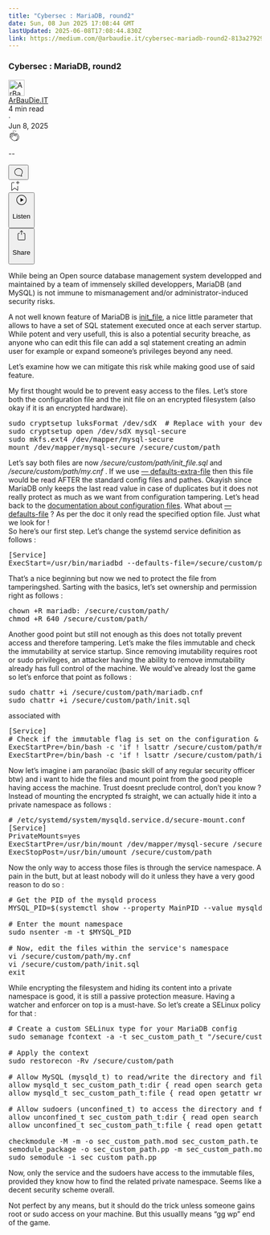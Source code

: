 ```yaml
---
title: "Cybersec : MariaDB, round2"
date: Sun, 08 Jun 2025 17:08:44 GMT
lastUpdated: 2025-06-08T17:08:44.830Z
link: https://medium.com/@arbaudie.it/cybersec-mariadb-round2-813a2792950b?source=rss-c779d007e7fe------2
---
```


<article><div class="m"><div class="m"><span class="m"></span><section><div><div class="fu gk gl gm gn go"></div><div class="gp gq gr gs gt"><div class="ac cb"><div class="ci bh gb gc gd ge"><div><h1 class="pw-post-title gu gv gw bf gx gy gz ha hb hc hd he hf hg hh hi hj hk hl hm hn ho hp hq hr hs ht hu hv hw bk" data-testid="storyTitle" id="103c">Cybersec : MariaDB, round2</h1><div><div class="speechify-ignore ac cp"><div class="speechify-ignore bh m"><div class="ac hx hy hz ia ib ic id ie if ig ih"><div class="ac r ih"><div class="ac ii"><div><div aria-hidden="false" class="bm" role="tooltip"><div class="be" tabindex="-1"><a data-discover="true" href="/@arbaudie.it?source=post_page---byline--813a2792950b---------------------------------------" rel="noopener follow"><div class="m ij ik bx il im"><div class="m fl"><img alt="ArBauDie.IT" class="m fd bx by bz cx" data-testid="authorPhoto" height="32" loading="lazy" src="https://miro.medium.com/v2/resize:fill:64:64/1*kOs3AqmTfHiFOrSZkt1mqg.png" width="32"/><div class="in bx m by bz fu o io fv"></div></div></div></a></div></div></div></div><span class="bf b bg ab bk"><div class="ip ac r"><div class="ac r iq"><div class="ac r"><div><div aria-hidden="false" class="bm" role="tooltip"><div class="be" tabindex="-1"><span class="bf b bg ab bk"><a class="ag ah ai fh ak al am an ao ap aq ar as ir" data-discover="true" data-testid="authorName" href="/@arbaudie.it?source=post_page---byline--813a2792950b---------------------------------------" rel="noopener follow">ArBauDie.IT</a></span></div></div></div></div><div class="is bm"></div></div></div></span></div><div class="ac r it"><span class="bf b bg ab du"><div class="ac af"><span data-testid="storyReadTime">4 min read</span><div aria-hidden="true" class="iu iv m"><span aria-hidden="true" class="m"><span class="bf b bg ab du">·</span></span></div><span data-testid="storyPublishDate">Jun 8, 2025</span></div></span></div></div><div class="ac cp iw ix iy iz ja jb jc jd je jf jg jh ji jj jk jl"><div class="i l x fi fj r"><div class="kb m"><div class="ac r kc kd"><div class="pw-multi-vote-icon fl ke kf kg kh"><span data-dd-action-name="Susi presentation tracker clap_footer"><a class="ag ah ai fh ak al am an ao ap aq ar as at au" data-discover="true" data-testid="headerClapButton" href="/m/signin?actionUrl=https%3A%2F%2Fmedium.com%2F_%2Fvote%2Fp%2F813a2792950b&amp;operation=register&amp;redirect=https%3A%2F%2Fmedium.com%2F%40arbaudie.it%2Fcybersec-mariadb-round2-813a2792950b&amp;user=ArBauDie.IT&amp;userId=c779d007e7fe&amp;source=---header_actions--813a2792950b---------------------clap_footer------------------" rel="noopener follow"><div><div aria-hidden="false" class="bm" role="tooltip"><div class="be" tabindex="-1"><div class="ki ap kj kk kl km an kn ko kp kh" role="presentation"><svg aria-label="clap" height="24" viewbox="0 0 24 24" width="24" xmlns="http://www.w3.org/2000/svg"><path clip-rule="evenodd" d="M11.37.828 12 3.282l.63-2.454zM13.916 3.953l1.523-2.112-1.184-.39zM8.589 1.84l1.522 2.112-.337-2.501zM18.523 18.92c-.86.86-1.75 1.246-2.62 1.33a6 6 0 0 0 .407-.372c2.388-2.389 2.86-4.951 1.399-7.623l-.912-1.603-.79-1.672c-.26-.56-.194-.98.203-1.288a.7.7 0 0 1 .546-.132c.283.046.546.231.728.5l2.363 4.157c.976 1.624 1.141 4.237-1.324 6.702m-10.999-.438L3.37 14.328a.828.828 0 0 1 .585-1.408.83.83 0 0 1 .585.242l2.158 2.157a.365.365 0 0 0 .516-.516l-2.157-2.158-1.449-1.449a.826.826 0 0 1 1.167-1.17l3.438 3.44a.363.363 0 0 0 .516 0 .364.364 0 0 0 0-.516L5.293 9.513l-.97-.97a.826.826 0 0 1 0-1.166.84.84 0 0 1 1.167 0l.97.968 3.437 3.436a.36.36 0 0 0 .517 0 .366.366 0 0 0 0-.516L6.977 7.83a.82.82 0 0 1-.241-.584.82.82 0 0 1 .824-.826c.219 0 .43.087.584.242l5.787 5.787a.366.366 0 0 0 .587-.415l-1.117-2.363c-.26-.56-.194-.98.204-1.289a.7.7 0 0 1 .546-.132c.283.046.545.232.727.501l2.193 3.86c1.302 2.38.883 4.59-1.277 6.75-1.156 1.156-2.602 1.627-4.19 1.367-1.418-.236-2.866-1.033-4.079-2.246M10.75 5.971l2.12 2.12c-.41.502-.465 1.17-.128 1.89l.22.465-3.523-3.523a.8.8 0 0 1-.097-.368c0-.22.086-.428.241-.584a.847.847 0 0 1 1.167 0m7.355 1.705c-.31-.461-.746-.758-1.23-.837a1.44 1.44 0 0 0-1.11.275c-.312.24-.505.543-.59.881a1.74 1.74 0 0 0-.906-.465 1.47 1.47 0 0 0-.82.106l-2.182-2.182a1.56 1.56 0 0 0-2.2 0 1.54 1.54 0 0 0-.396.701 1.56 1.56 0 0 0-2.21-.01 1.55 1.55 0 0 0-.416.753c-.624-.624-1.649-.624-2.237-.037a1.557 1.557 0 0 0 0 2.2c-.239.1-.501.238-.715.453a1.56 1.56 0 0 0 0 2.2l.516.515a1.556 1.556 0 0 0-.753 2.615L7.01 19c1.32 1.319 2.909 2.189 4.475 2.449q.482.08.971.08c.85 0 1.653-.198 2.393-.579.231.033.46.054.686.054 1.266 0 2.457-.52 3.505-1.567 2.763-2.763 2.552-5.734 1.439-7.586z" fill-rule="evenodd"></path></svg></div></div></div></div></a></span></div><div class="pw-multi-vote-count m kq kr ks kt ku kv kw"><p class="bf b dv ab du"><span class="kx">--</span></p></div></div></div><div><div aria-hidden="false" class="bm" role="tooltip"><div class="be" tabindex="-1"><button aria-label="responses" class="ap ki ky kz ac r fm la lb"><svg class="lc" height="24" viewbox="0 0 24 24" width="24" xmlns="http://www.w3.org/2000/svg"><path d="M18.006 16.803c1.533-1.456 2.234-3.325 2.234-5.321C20.24 7.357 16.709 4 12.191 4S4 7.357 4 11.482c0 4.126 3.674 7.482 8.191 7.482.817 0 1.622-.111 2.393-.327.231.2.48.391.744.559 1.06.693 2.203 1.044 3.399 1.044.224-.008.4-.112.486-.287a.49.49 0 0 0-.042-.518c-.495-.67-.845-1.364-1.04-2.057a4 4 0 0 1-.125-.598zm-3.122 1.055-.067-.223-.315.096a8 8 0 0 1-2.311.338c-4.023 0-7.292-2.955-7.292-6.587 0-3.633 3.269-6.588 7.292-6.588 4.014 0 7.112 2.958 7.112 6.593 0 1.794-.608 3.469-2.027 4.72l-.195.168v.255c0 .056 0 .151.016.295.025.231.081.478.154.733.154.558.398 1.117.722 1.659a5.3 5.3 0 0 1-2.165-.845c-.276-.176-.714-.383-.941-.59z"></path></svg></button></div></div></div></div><div class="ac r jm jn jo jp jq jr js jt ju jv jw jx jy jz ka"><div class="ld l k j e"></div><div class="i l"><div><div aria-hidden="false" class="bm" role="tooltip"><div class="be" tabindex="-1"><span data-dd-action-name="Susi presentation tracker bookmark_footer"><a class="ag ah ai fh ak al am an ao ap aq ar as at au" data-discover="true" data-testid="headerBookmarkButton" href="/m/signin?actionUrl=https%3A%2F%2Fmedium.com%2F_%2Fbookmark%2Fp%2F813a2792950b&amp;operation=register&amp;redirect=https%3A%2F%2Fmedium.com%2F%40arbaudie.it%2Fcybersec-mariadb-round2-813a2792950b&amp;source=---header_actions--813a2792950b---------------------bookmark_footer------------------" rel="noopener follow"><svg aria-label="Add to list bookmark button" class="du le" fill="none" height="25" viewbox="0 0 25 25" width="25" xmlns="http://www.w3.org/2000/svg"><path d="M18 2.5a.5.5 0 0 1 1 0V5h2.5a.5.5 0 0 1 0 1H19v2.5a.5.5 0 1 1-1 0V6h-2.5a.5.5 0 0 1 0-1H18zM7 7a1 1 0 0 1 1-1h3.5a.5.5 0 0 0 0-1H8a2 2 0 0 0-2 2v14a.5.5 0 0 0 .805.396L12.5 17l5.695 4.396A.5.5 0 0 0 19 21v-8.5a.5.5 0 0 0-1 0v7.485l-5.195-4.012a.5.5 0 0 0-.61 0L7 19.985z" fill="currentColor"></path></svg></a></span></div></div></div></div><div class="fd lf cn"><div class="m af"><div class="ac cb"><div class="lg lh li lj lk ll ci bh"><div class="ac"><div aria-hidden="false" class="bm" role="tooltip"><div><div aria-hidden="false" class="bm" role="tooltip"><div class="be" tabindex="-1"><button aria-label="Listen" class="ag fm ai fh ak al am lm ao ap aq ex ln lo lb lp lq lr ls lt t lu lv lw lx ly lz ma v mb mc md" data-testid="audioPlayButton"><svg fill="none" height="24" viewbox="0 0 24 24" width="24" xmlns="http://www.w3.org/2000/svg"><path clip-rule="evenodd" d="M3 12a9 9 0 1 1 18 0 9 9 0 0 1-18 0m9-10C6.477 2 2 6.477 2 12s4.477 10 10 10 10-4.477 10-10S17.523 2 12 2m3.376 10.416-4.599 3.066a.5.5 0 0 1-.777-.416V8.934a.5.5 0 0 1 .777-.416l4.599 3.066a.5.5 0 0 1 0 .832" fill="currentColor" fill-rule="evenodd"></path></svg><div class="k j e"><p class="bf b bg ab du">Listen</p></div></button></div></div></div></div></div></div></div></div></div><div aria-describedby="postFooterSocialMenu" aria-hidden="false" aria-labelledby="postFooterSocialMenu" class="bm"><div><div aria-hidden="false" class="bm" role="tooltip"><div class="be" tabindex="-1"><button aria-controls="postFooterSocialMenu" aria-expanded="false" aria-label="Share Post" class="ag fm ai fh ak al am lm ao ap aq ex ln lo lb lp lq lr ls lt t lu lv lw lx ly lz ma v mb mc md" data-testid="headerSocialShareButton"><svg fill="none" height="24" viewbox="0 0 24 24" width="24" xmlns="http://www.w3.org/2000/svg"><path clip-rule="evenodd" d="M15.218 4.931a.4.4 0 0 1-.118.132l.012.006a.45.45 0 0 1-.292.074.5.5 0 0 1-.3-.13l-2.02-2.02v7.07c0 .28-.23.5-.5.5s-.5-.22-.5-.5v-7.04l-2 2a.45.45 0 0 1-.57.04h-.02a.4.4 0 0 1-.16-.3.4.4 0 0 1 .1-.32l2.8-2.8a.5.5 0 0 1 .7 0l2.8 2.79a.42.42 0 0 1 .068.498m-.106.138.008.004v-.01zM16 7.063h1.5a2 2 0 0 1 2 2v10a2 2 0 0 1-2 2h-11c-1.1 0-2-.9-2-2v-10a2 2 0 0 1 2-2H8a.5.5 0 0 1 .35.15.5.5 0 0 1 .15.35.5.5 0 0 1-.15.35.5.5 0 0 1-.35.15H6.4c-.5 0-.9.4-.9.9v10.2a.9.9 0 0 0 .9.9h11.2c.5 0 .9-.4.9-.9v-10.2c0-.5-.4-.9-.9-.9H16a.5.5 0 0 1 0-1" fill="currentColor" fill-rule="evenodd"></path></svg><div class="k j e"><p class="bf b bg ab du">Share</p></div></button></div></div></div></div></div></div></div></div></div></div><p class="pw-post-body-paragraph me mf gw mg b mh mi mj mk ml mm mn mo mp mq mr ms mt mu mv mw mx my mz na nb gp bk" id="8413">While being an Open source database management system developped and maintained by a team of immensely skilled developpers, MariaDB (and MySQL) is not immune to mismanagement and/or administrator-induced security risks.</p><p class="pw-post-body-paragraph me mf gw mg b mh mi mj mk ml mm mn mo mp mq mr ms mt mu mv mw mx my mz na nb gp bk" id="4692">A not well known feature of MariaDB is <a class="ag nc" href="https://mariadb.com/kb/en/server-system-variables/#init_file" rel="noopener ugc nofollow" target="_blank">init_file</a>, a nice little parameter that allows to have a set of SQL statement executed once at each server startup. While potent and very usefull, this is also a potential security breache, as anyone who can edit this file can add a sql statement creating an admin user for example or expand someone’s privileges beyond any need.</p><p class="pw-post-body-paragraph me mf gw mg b mh mi mj mk ml mm mn mo mp mq mr ms mt mu mv mw mx my mz na nb gp bk" id="eef0">Let’s examine how we can mitigate this risk while making good use of said feature.</p><p class="pw-post-body-paragraph me mf gw mg b mh mi mj mk ml mm mn mo mp mq mr ms mt mu mv mw mx my mz na nb gp bk" id="81a1">My first thought would be to prevent easy access to the files. Let’s store both the configuration file and the init file on an encrypted filesystem (also okay if it is an encrypted hardware).</p><pre class="nd ne nf ng nh ni nj nk bp nl bb bk"><span class="nm nn gw nj b bg no np m nq nr" id="d789">sudo cryptsetup luksFormat /dev/sdX  # Replace with your device<br/>sudo cryptsetup open /dev/sdX mysql-secure<br/>sudo mkfs.ext4 /dev/mapper/mysql-secure<br/>mount /dev/mapper/mysql-secure /secure/custom/path</span></pre><p class="pw-post-body-paragraph me mf gw mg b mh mi mj mk ml mm mn mo mp mq mr ms mt mu mv mw mx my mz na nb gp bk" id="b1c3">Let’s say both files are now <em class="ns">/secure/custom/path/init_file.sql</em> and <em class="ns">/secure/custom/path/my.cnf</em> . If we use <a class="ag nc" href="https://mariadb.com/kb/en/mariadbd-options/#-defaults-extra-file" rel="noopener ugc nofollow" target="_blank">— defaults-extra-file</a> then this file would be read AFTER the standard config files and pathes. Okayish since MariaDB only keeps the last read value in case of duplicates but it does not really protect as much as we want from configuration tampering. Let’s head back to the <a class="ag nc" href="https://mariadb.com/kb/en/configuring-mariadb-with-option-files/" rel="noopener ugc nofollow" target="_blank">documentation about configuration files</a>. What about <a class="ag nc" href="https://mariadb.com/kb/en/mariadbd-options/#-defaults-file" rel="noopener ugc nofollow" target="_blank">— defaults-file</a> ? As per the doc it only read the specified option file. Just what we look for !<br/>So here’s our first step. Let’s change the systemd service definition as follows :</p><pre class="nd ne nf ng nh ni nj nk bp nl bb bk"><span class="nm nn gw nj b bg no np m nq nr" id="5960">[Service]<br/>ExecStart=/usr/bin/mariadbd --defaults-file=/secure/custom/path/mariadb.cnf $_WSREP_START_POSITION $_WSREP_NEW_CLUSTER</span></pre><p class="pw-post-body-paragraph me mf gw mg b mh mi mj mk ml mm mn mo mp mq mr ms mt mu mv mw mx my mz na nb gp bk" id="f1aa">That’s a nice beginning but now we ned to protect the file from tamperingshed. Sarting with the basics, let’s set ownership and permission right as follows :</p><pre class="nd ne nf ng nh ni nj nk bp nl bb bk"><span class="nm nn gw nj b bg no np m nq nr" id="358b">chown +R mariadb: /secure/custom/path/<br/>chmod +R 640 /secure/custom/path/</span></pre><p class="pw-post-body-paragraph me mf gw mg b mh mi mj mk ml mm mn mo mp mq mr ms mt mu mv mw mx my mz na nb gp bk" id="acc9">Another good point but still not enough as this does not totally prevent access and therefore tampering. Let’s make the files immutable and check the immutability at service startup. Since removing imutability requires root or sudo privileges, an attacker having the ability to remove immutability already has full control of the machine. We would’ve already lost the game so let’s enforce that point as follows :</p><pre class="nd ne nf ng nh ni nj nk bp nl bb bk"><span class="nm nn gw nj b bg no np m nq nr" id="811f">sudo chattr +i /secure/custom/path/mariadb.cnf<br/>sudo chattr +i /secure/custom/path/init.sql</span></pre><p class="pw-post-body-paragraph me mf gw mg b mh mi mj mk ml mm mn mo mp mq mr ms mt mu mv mw mx my mz na nb gp bk" id="1031">associated with</p><pre class="nd ne nf ng nh ni nj nk bp nl bb bk"><span class="nm nn gw nj b bg no np m nq nr" id="385d">[Service]<br/># Check if the immutable flag is set on the configuration &amp; init files<br/>ExecStartPre=/bin/bash -c 'if ! lsattr /secure/custom/path/mariadb.cnf | grep -q "^....i" ; then echo "Configuration file is not immutable!"; exit 1; fi'<br/>ExecStartPre=/bin/bash -c 'if ! lsattr /secure/custom/path/init.sql | grep -q "^....i" ; then echo "init file is not immutable!"; exit 1; fi'</span></pre><p class="pw-post-body-paragraph me mf gw mg b mh mi mj mk ml mm mn mo mp mq mr ms mt mu mv mw mx my mz na nb gp bk" id="735b">Now let’s imagine i am paranoïac (basic skill of any regular security officer btw) and i want to hide the files and mount point from the good people having access the machine. Trust doesnt preclude control, don’t you know ?<br/>Instead of mounting the encrypted fs straight, we can actually hide it into a private namespace as follows :</p><pre class="nd ne nf ng nh ni nj nk bp nl bb bk"><span class="nm nn gw nj b bg no np m nq nr" id="de11"># /etc/systemd/system/mysqld.service.d/secure-mount.conf<br/>[Service]<br/>PrivateMounts=yes<br/>ExecStartPre=/usr/bin/mount /dev/mapper/mysql-secure /secure/custom/path<br/>ExecStopPost=/usr/bin/umount /secure/custom/path</span></pre><p class="pw-post-body-paragraph me mf gw mg b mh mi mj mk ml mm mn mo mp mq mr ms mt mu mv mw mx my mz na nb gp bk" id="efd4">Now the only way to access those files is through the service namespace. A pain in the butt, but at least nobody will do it unless they have a very good reason to do so :</p><pre class="nd ne nf ng nh ni nj nk bp nl bb bk"><span class="nm nn gw nj b bg no np m nq nr" id="32af"># Get the PID of the mysqld process<br/>MYSQL_PID=$(systemctl show --property MainPID --value mysqld)<br/><br/># Enter the mount namespace<br/>sudo nsenter -m -t $MYSQL_PID<br/><br/># Now, edit the files within the service's namespace<br/>vi /secure/custom/path/my.cnf<br/>vi /secure/custom/path/init.sql<br/>exit</span></pre><p class="pw-post-body-paragraph me mf gw mg b mh mi mj mk ml mm mn mo mp mq mr ms mt mu mv mw mx my mz na nb gp bk" id="2952">While encrypting the filesystem and hiding its content into a private namespace is good, it is still a passive protection measure. Having a watcher and enforcer on top is a must-have. So let’s create a SELinux policy for that :</p><pre class="nd ne nf ng nh ni nj nk bp nl bb bk"><span class="nm nn gw nj b bg no np m nq nr" id="ffd5"># Create a custom SELinux type for your MariaDB config<br/>sudo semanage fcontext -a -t sec_custom_path_t "/secure/custom/path(/.*)?"<br/><br/># Apply the context<br/>sudo restorecon -Rv /secure/custom/path<br/><br/># Allow MySQL (mysqld_t) to read/write the directory and files<br/>allow mysqld_t sec_custom_path_t:dir { read open search getattr };<br/>allow mysqld_t sec_custom_path_t:file { read open getattr write create append };<br/><br/># Allow sudoers (unconfined_t) to access the directory and files<br/>allow unconfined_t sec_custom_path_t:dir { read open search getattr write add_name remove_name };<br/>allow unconfined_t sec_custom_path_t:file { read open getattr write create append unlink };<br/><br/>checkmodule -M -m -o sec_custom_path.mod sec_custom_path.te<br/>semodule_package -o sec_custom_path.pp -m sec_custom_path.mod<br/>sudo semodule -i sec_custom_path.pp</span></pre><p class="pw-post-body-paragraph me mf gw mg b mh mi mj mk ml mm mn mo mp mq mr ms mt mu mv mw mx my mz na nb gp bk" id="4998">Now, only the service and the sudoers have access to the immutable files, provided they know how to find the related private namespace. Seems like a decent security scheme overall.</p><p class="pw-post-body-paragraph me mf gw mg b mh mi mj mk ml mm mn mo mp mq mr ms mt mu mv mw mx my mz na nb gp bk" id="31be">Not perfect by any means, but it should do the trick unless someone gains root or sudo access on your machine. But this usuallly means “gg wp” end of the game.</p></div></div></div></div></section></div></div></article>
